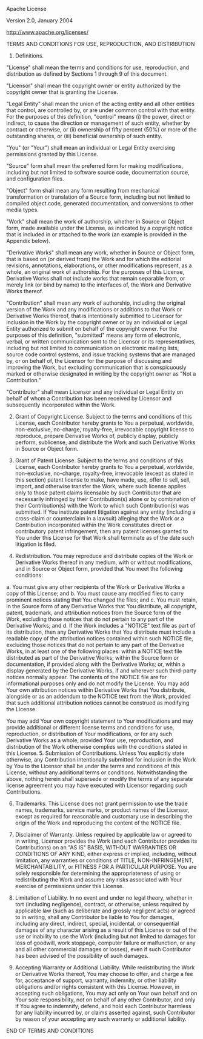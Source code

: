 Apache License

Version 2.0, January 2004

http://www.apache.org/licenses/

TERMS AND CONDITIONS FOR USE, REPRODUCTION, AND DISTRIBUTION

1. Definitions.

"License" shall mean the terms and conditions for use, reproduction, and distribution as defined by Sections 1
through 9 of this document.

"Licensor" shall mean the copyright owner or entity authorized by the copyright owner that is granting the License.

"Legal Entity" shall mean the union of the acting entity and all other entities that control, are controlled by,
or are under common control with that entity. For the purposes of this definition, "control" means (i) the power,
direct or indirect, to cause the direction or management of such entity, whether by contract or otherwise, or (ii)
ownership of fifty percent (50%) or more of the outstanding shares, or (iii) beneficial ownership of such entity.

"You" (or "Your") shall mean an individual or Legal Entity exercising permissions granted by this License.

"Source" form shall mean the preferred form for making modifications, including but not limited to software source
code, documentation source, and configuration files.

"Object" form shall mean any form resulting from mechanical transformation or translation of a Source form, including
but not limited to compiled object code, generated documentation, and conversions to other media types.

"Work" shall mean the work of authorship, whether in Source or Object form, made available under the License, as
indicated by a copyright notice that is included in or attached to the work (an example is provided in the Appendix
below).

"Derivative Works" shall mean any work, whether in Source or Object form, that is based on (or derived from) the Work
and for which the editorial revisions, annotations, elaborations, or other modifications represent, as a whole, an
original work of authorship. For the purposes of this License, Derivative Works shall not include works that remain
separable from, or merely link (or bind by name) to the interfaces of, the Work and Derivative Works thereof.

"Contribution" shall mean any work of authorship, including the original version of the Work and any modifications or
additions to that Work or Derivative Works thereof, that is intentionally submitted to Licensor for inclusion in the
Work by the copyright owner or by an individual or Legal Entity authorized to submit on behalf of the copyright owner.
For the purposes of this definition, "submitted" means any form of electronic, verbal, or written communication sent
to the Licensor or its representatives, including but not limited to communication on electronic mailing lists, source
code control systems, and issue tracking systems that are managed by, or on behalf of, the Licensor for the purpose of
discussing and improving the Work, but excluding communication that is conspicuously marked or otherwise designated in
writing by the copyright owner as "Not a Contribution."

"Contributor" shall mean Licensor and any individual or Legal Entity on behalf of whom a Contribution has been received
by Licensor and subsequently incorporated within the Work.

2. Grant of Copyright License. Subject to the terms and conditions of this License, each Contributor hereby grants to
   You a perpetual, worldwide, non-exclusive, no-charge, royalty-free, irrevocable copyright license to reproduce, prepare
   Derivative Works of, publicly display, publicly perform, sublicense, and distribute the Work and such Derivative Works
   in Source or Object form.

3. Grant of Patent License. Subject to the terms and conditions of this License, each Contributor hereby grants to You
   a perpetual, worldwide, non-exclusive, no-charge, royalty-free, irrevocable (except as stated in this section) patent
   license to make, have made, use, offer to sell, sell, import, and otherwise transfer the Work, where such license
   applies only to those patent claims licensable by such Contributor that are necessarily infringed by their
   Contribution(s) alone or by combination of their Contribution(s) with the Work to which such Contribution(s)
   was submitted. If You institute patent litigation against any entity (including a cross-claim or counterclaim in a
   lawsuit) alleging that the Work or a Contribution incorporated within the Work constitutes direct or contributory
   patent infringement, then any patent licenses granted to You under this License for that Work shall terminate as of
   the date such litigation is filed.

4. Redistribution. You may reproduce and distribute copies of the Work or Derivative Works thereof in any medium,
   with or without modifications, and in Source or Object form, provided that You meet the following conditions:

a. You must give any other recipients of the Work or Derivative Works a copy of this License; and
b. You must cause any modified files to carry prominent notices stating that You changed the files; and
c. You must retain, in the Source form of any Derivative Works that You distribute, all copyright, patent, trademark,
and attribution notices from the Source form of the Work, excluding those notices that do not pertain to any part
of the Derivative Works; and
d. If the Work includes a "NOTICE" text file as part of its distribution, then any Derivative Works that You distribute
must include a readable copy of the attribution notices contained within such NOTICE file, excluding those notices
that do not pertain to any part of the Derivative Works, in at least one of the following places: within a NOTICE
text file distributed as part of the Derivative Works; within the Source form or documentation, if provided along
with the Derivative Works; or, within a display generated by the Derivative Works, if and wherever such third-party
notices normally appear. The contents of the NOTICE file are for informational purposes only and do not modify the
License. You may add Your own attribution notices within Derivative Works that You distribute, alongside or as an
addendum to the NOTICE text from the Work, provided that such additional attribution notices cannot be construed as
modifying the License.

You may add Your own copyright statement to Your modifications and may provide additional or different license terms
and conditions for use, reproduction, or distribution of Your modifications, or for any such Derivative Works as a
whole, provided Your use, reproduction, and distribution of the Work otherwise complies with the conditions stated
in this License.
5. Submission of Contributions. Unless You explicitly state otherwise, any Contribution intentionally submitted for
   inclusion in the Work by You to the Licensor shall be under the terms and conditions of this License, without any
   additional terms or conditions. Notwithstanding the above, nothing herein shall supersede or modify the terms of any
   separate license agreement you may have executed with Licensor regarding such Contributions.

6. Trademarks. This License does not grant permission to use the trade names, trademarks, service marks, or product
   names of the Licensor, except as required for reasonable and customary use in describing the origin of the Work and
   reproducing the content of the NOTICE file.

7. Disclaimer of Warranty. Unless required by applicable law or agreed to in writing, Licensor provides the Work
   (and each Contributor provides its Contributions) on an "AS IS" BASIS, WITHOUT WARRANTIES OR CONDITIONS OF ANY KIND,
   either express or implied, including, without limitation, any warranties or conditions of TITLE, NON-INFRINGEMENT,
   MERCHANTABILITY, or FITNESS FOR A PARTICULAR PURPOSE. You are solely responsible for determining the appropriateness
   of using or redistributing the Work and assume any risks associated with Your exercise of permissions under this License.

8. Limitation of Liability. In no event and under no legal theory, whether in tort (including negligence), contract,
   or otherwise, unless required by applicable law (such as deliberate and grossly negligent acts) or agreed to in
   writing, shall any Contributor be liable to You for damages, including any direct, indirect, special, incidental,
   or consequential damages of any character arising as a result of this License or out of the use or inability to use
   the Work (including but not limited to damages for loss of goodwill, work stoppage, computer failure or malfunction,
   or any and all other commercial damages or losses), even if such Contributor has been advised of the possibility of
   such damages.

9. Accepting Warranty or Additional Liability. While redistributing the Work or Derivative Works thereof, You may
   choose to offer, and charge a fee for, acceptance of support, warranty, indemnity, or other liability obligations
   and/or rights consistent with this License. However, in accepting such obligations, You may act only on Your own
   behalf and on Your sole responsibility, not on behalf of any other Contributor, and only if You agree to indemnify,
   defend, and hold each Contributor harmless for any liability incurred by, or claims asserted against, such Contributor
   by reason of your accepting any such warranty or additional liability.

END OF TERMS AND CONDITIONS